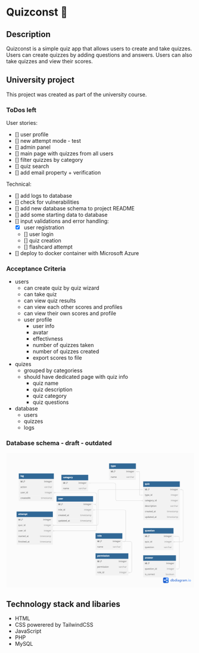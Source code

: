 # Quizconst 🔷

## Description

Quizconst is a simple quiz app that allows users to create and take quizzes. Users can create quizzes by adding questions and answers. Users can also take quizzes and view their scores.

## University project

This project was created as part of the university course.

### ToDos left

User stories:

- [] user profile
- [] new attempt mode - test
- [] admin panel
- [] main page with quizzes from all users
- [] filter quizzes by category
- [] quiz search
- [] add email property + verification

Technical:

- [] add logs to database
- [] check for vulnerabilities
- [] add new database schema to project README
- [] add some starting data to database
- [] input validations and error handling:
  - [x] user registration
  - [] user login
  - [] quiz creation
  - [] flashcard attempt
- [] deploy to docker container with Microsoft Azure

### Acceptance Criteria

- users
  - can create quiz by quiz wizard
  - can take quiz
  - can view quiz results
  - can view each other scores and profiles
  - can view their own scores and profile
  - user profile
    - user info
    - avatar
    - effectivness
    - number of quizzes taken
    - number of quizzes created
    - export scores to file
- quizes
  - grouped by categoriess
  - should have dedicated page with quiz info
    - quiz name
    - quiz description
    - quiz category
    - quiz questions
- database
  - users
  - quizzes
  - logs

### Database schema - draft - outdated

![schema img](dbschema.png)

## Technology stack and libaries

- HTML
- CSS powerered by TailwindCSS
- JavaScript
- PHP
- MySQL
